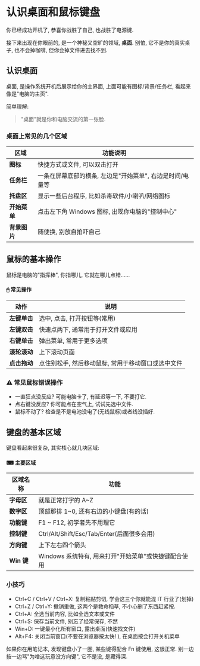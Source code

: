 # 认识桌面和鼠标键盘

你已经成功开机了, 恭喜你战胜了自己, 也战胜了电源键.

接下来出现在你眼前的, 是一个神秘又空旷的领域, **桌面**. 别怕, 它不是你的真实桌子, 也不会掉咖啡, 但你会掉文件进去找不到.

## 认识桌面

桌面, 是操作系统开机后展示给你的主界面, 上面可能有图标/背景/任务栏, 看起来像是"电脑的主页".

简单理解:

> "桌面"就是你和电脑交流的第一张脸.

### 桌面上常见的几个区域

| 区域         | 功能说明                                                  |
| ------------ | --------------------------------------------------------- |
| **图标**     | 快捷方式或文件, 可以双击打开                              |
| **任务栏**   | 一条在屏幕底部的横条, 左边是"开始菜单", 右边是时间/电量等 |
| **托盘区**   | 显示一些后台程序, 比如杀毒软件/小喇叭/网络图标            |
| **开始菜单** | 点击左下角 Windows 图标, 出现你电脑的"控制中心"           |
| **背景图片** | 随便换, 别放自拍吓自己                                    |

## 鼠标的基本操作

鼠标是电脑的"指挥棒", 你指哪儿, 它就在哪儿点错......

#### 🖱 常见操作

| 动作         | 说明                                               |
| ------------ | -------------------------------------------------- |
| **左键单击** | 选中, 点击, 打开按钮等(常用)                       |
| **左键双击** | 快速点两下, 通常用于打开文件或应用                 |
| **右键单击** | 弹出菜单, 常用于更多选项                           |
| **滚轮滚动** | 上下滚动页面                                       |
| **点击拖动** | 点住别松手, 然后移动鼠标, 常用于移动窗口或选中文件 |

### ⚠️ 常见鼠标错误操作

* 一直狂点没反应? 可能电脑卡了, 有延迟等一下, 不要打它.
* 点右键没反应? 你可能点在空气上, 试试先选中文件.
* 鼠标不动了? 检查是不是电池没电了(无线鼠标)或者线没插好.

## 键盘的基本区域

键盘看起来很复杂, 其实核心就几块区域:

#### ⌨ 主要区域

| 区域名称   | 功能                                                 |
| ---------- | ---------------------------------------------------- |
| **字母区** | 就是正常打字的 A\~Z                                  |
| **数字区** | 顶部那排 1\~0, 还有右边的小键盘(有的话)              |
| **功能键** | F1 \~ F12, 初学者先不用理它                          |
| **控制键** | Ctrl/Alt/Shift/Esc/Tab/Enter(后面很多会用)           |
| **方向键** | 上下左右四个箭头                                     |
| **Win 键** | Windows 系统特有, 用来打开"开始菜单"或快捷键配合使用 |

### 小技巧

* Ctrl+C / Ctrl+V / Ctrl+X: 复制粘贴剪切, 学会这三个你就能混 IT 行业了(划掉)
* Ctrl+Z / Ctrl+Y: 撤销重做, 这两个是救命稻草, 不小心删了东西赶紧按.
* Ctrl+A: 全选当前内容, 比如全选文本或文件
* Ctrl+S: 保存当前文件, 别忘了经常保存, 不然
* Win+D: 一键最小化所有窗口, 露出桌面(快速找文件)
* Alt+F4: 关闭当前窗口(不要在浏览器按太快! ), 在桌面按会打开关机菜单

如果你在用笔记本, 发现键盘小了一圈, 某些键得配合 Fn 键使用, 这很正常. 别一边按一边骂"为啥这玩意没方向键", 它不是没, 是藏得深.

<FoldingPanel>
    <template #Title>洱海有话想说~</template>
    <template #Content>
        <p>"第一次看到桌面空空如也, 怀疑自己买了'假电脑'? 恭喜你, 这是你最后一次见到它干净的样子, 三天后, 你的桌面会变成数字垃圾场, 连原厂壁纸都要在'回收站'里才能找到遗照."</p>
        <p>鼠标点错? 放心, 电脑什么场面没见过? 它只怕你像原始人看见闪电一样, 一边嚎叫一边暴力断电, 尤其是系统更新时, "这哪是关机? 这是给你的Windows举行随机葬礼."</p>
        <p>键盘? 你能找到回车/方向键和删除键, 就已经超越全球30%的电脑用户了(剩下70%的人还在用舌头舔触屏). 什么? F键区是干嘛的? 别问, 问就是"厂商为了凑键盘长度硬塞的装饰品".</p>
        <p>至于把键盘当出气筒? 可以, 但建议先做好财务预案, "每砸一次, 你的'下次一定换机械轴'基金就+200元". 毕竟, 电脑配件不会坏, 它们只是"看不下去你的操作, 选择当场自尽".</p>
    </template>
</FoldingPanel>
